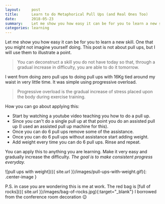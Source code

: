 ```yaml
---
layout:     post
title:      Learn to do Metaphorical Pull Ups (and Real Ones Too)
date:       2018-05-23
summary:    Let me show you how easy it can be for you to learn a new skill. One that you might not imagine yourself doing. This post is not about pull ups, but I will use them to illustrate a point.
categories: learning
---
```

Let me show you how easy it can be for you to learn a new skill. One that you might not imagine yourself doing. This post is not about pull ups, but I will use them to illustrate a point.

> You can deconstruct a skill you do not have today so that, through a gradual increase in difficulty, you are able to do it tomorrow.

I went from doing zero pull ups to doing pull ups with 16Kg tied around my waist in very little time. It was simple using progressive overload.

> Progressive overload is the gradual increase of stress placed upon the body during exercise training.

How you can go about applying this:

* Start by watching a youtube video teaching you how to do a pull up.
* Since you can't do a single pull up at that point you do an assisted pull up (I used an assisted pull up machine for this).
* Once you can do 6 pull ups remove some of the assistance.
* Once you can do 6 pull ups without assistance start adding weight.
* Add weight every time you can do 6 pull ups. Rinse and repeat.

You can apply this to anything you are learning. 
Make it very easy and gradually increase the difficulty. 
_The goal is to make consistent progress everyday._

![pull ups with weight]({{ site.url }}/images/pull-ups-with-weight.gif){: .center-image }

P.S. in case you are wondering this is me at work. The red bag is [full of rocks]({{ site.url }}/images/bag-of-rocks.jpg){:target="_blank"} I borrowed from the conference room decoration 😉



